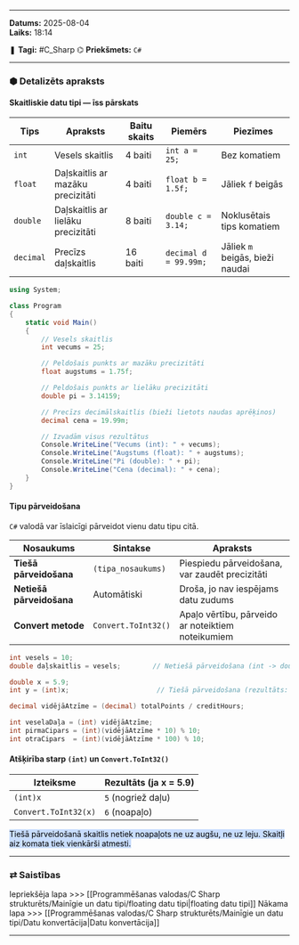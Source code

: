___

**Datums:** 2025-08-04   
**Laiks:** 18:14 

❚ **Tagi:** #C_Sharp 
⌬ **Priekšmets:**  `C#`

---
### ⬢ Detalizēts apraksts
#### Skaitliskie datu tipi — īss pārskats

| Tips      | Apraksts                           | Baitu skaits | Piemērs               | Piezīmes                        |
| --------- | ---------------------------------- | ------------ | --------------------- | ------------------------------- |
| `int`     | Vesels skaitlis                    | 4 baiti      | `int a = 25;`         | Bez komatiem                    |
| `float`   | Daļskaitlis ar mazāku precizitāti  | 4 baiti      | `float b = 1.5f;`     | Jāliek `f` beigās               |
| `double`  | Daļskaitlis ar lielāku precizitāti | 8 baiti      | `double c = 3.14;`    | Noklusētais tips komatiem       |
| `decimal` | Precīzs daļskaitlis                | 16 baiti     | `decimal d = 99.99m;` | Jāliek `m` beigās, bieži naudai |

```csharp
using System;

class Program
{
    static void Main()
    {
        // Vesels skaitlis
        int vecums = 25;

        // Peldošais punkts ar mazāku precizitāti
        float augstums = 1.75f;

        // Peldošais punkts ar lielāku precizitāti
        double pi = 3.14159;

        // Precīzs decimālskaitlis (bieži lietots naudas aprēķinos)
        decimal cena = 19.99m;

        // Izvadām visus rezultātus
        Console.WriteLine("Vecums (int): " + vecums);
        Console.WriteLine("Augstums (float): " + augstums);
        Console.WriteLine("Pi (double): " + pi);
        Console.WriteLine("Cena (decimal): " + cena);
    }
}
```

#### Tipu pārveidošana

`C#` valodā var īslaicīgi pārveidot vienu datu tipu citā.

| Nosaukums                | Sintakse            | Apraksts                                          |
| ------------------------ | ------------------- | ------------------------------------------------- |
| **Tiešā pārveidošana**   | `(tipa_nosaukums)`  | Piespiedu pārveidošana, var zaudēt precizitāti    |
| **Netiešā pārveidošana** | Automātiski         | Droša, jo nav iespējams datu zudums               |
| **Convert metode**       | `Convert.ToInt32()` | Apaļo vērtību, pārveido ar noteiktiem noteikumiem |

```csharp
int vesels = 10;
double daļskaitlis = vesels;        // Netiešā pārveidošana (int -> double)

double x = 5.9;
int y = (int)x;                      // Tiešā pārveidošana (rezultāts: 5)

decimal vidējāAtzīme = (decimal) totalPoints / creditHours;

int veselaDaļa = (int) vidējāAtzīme;
int pirmaCipars = (int)(vidējāAtzīme * 10) % 10;
int otraCipars  = (int)(vidējāAtzīme * 100) % 10;
```

#### Atšķirība starp `(int)` un `Convert.ToInt32()`

|Izteiksme|Rezultāts (ja x = 5.9)|
|---|---|
|`(int)x`|`5` (nogriež daļu)|
|`Convert.ToInt32(x)`|`6` (noapaļo)|

<mark style="background: #ADCCFFA6;">Tiešā pārveidošanā skaitlis netiek noapaļots ne uz augšu, ne uz leju. Skaitļi aiz komata tiek vienkārši atmesti.</mark>

---
### ⇄ Saistības

Iepriekšēja lapa >>> [[Programmēšanas valodas/C Sharp strukturēts/Mainīgie un datu tipi/floating datu tipi|floating datu tipi]]
Nākama lapa >>> [[Programmēšanas valodas/C Sharp strukturēts/Mainīgie un datu tipi/Datu konvertācija|Datu konvertācija]]

___